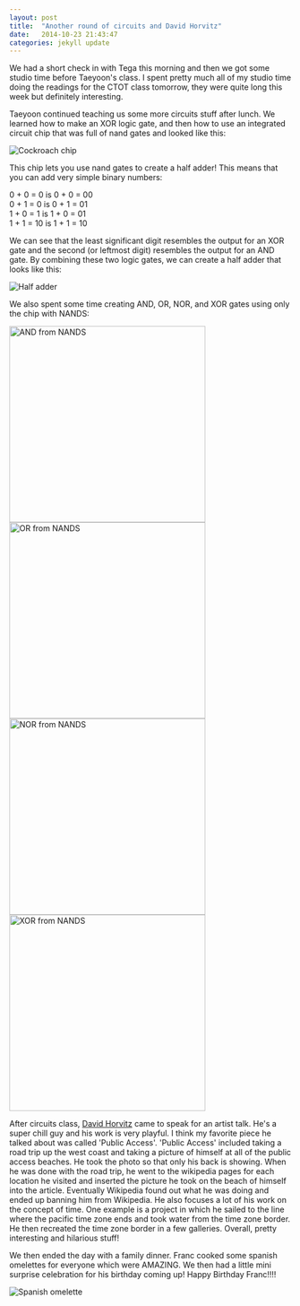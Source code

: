 ```yaml
---
layout: post
title:  "Another round of circuits and David Horvitz"
date:   2014-10-23 21:43:47
categories: jekyll update
---
```

We had a short check in with Tega this morning and then we got some studio time before Taeyoon's class. I spent pretty much all of my studio time doing the readings for the CTOT class tomorrow, they were quite long this week but definitely interesting. 

Taeyoon continued teaching us some more circuits stuff after lunch. We learned how to make an XOR logic gate, and then how to use an integrated circuit chip that was full of nand gates and looked like this:

![Cockroach chip]({{site.baseurl}}/assets/cockroachchip.png)

This chip lets you use nand gates to create a half adder! This means that you can add very simple binary numbers:
  
0 + 0 =  0 is 0 + 0 = 00  
0 + 1 =  0 is 0 + 1 = 01  
1 + 0 =  1 is 1 + 0 = 01  
1 + 1 = 10 is 1 + 1 = 10  
  
We can see that the least significant digit resembles the output for an XOR gate and the second (or leftmost digit) resembles the output for an AND gate. By combining these two logic gates, we can create a half adder that looks like this:

![Half adder]({{site.baseurl}}/assets/halfadder.jpg)

We also spent some time creating AND, OR, NOR, and XOR gates using only the chip with NANDS:

<img src="http://paigederaedt.github.io/blog/assets/andfromnands.jpg" alt="AND from NANDS" style="width:350px">
<img src="http://paigederaedt.github.io/blog/assets/orfromnands.jpg" alt="OR from NANDS" style="width:350px">
<img src="http://paigederaedt.github.io/blog/assets/norfromnands.jpg" alt="NOR from NANDS" style="width:350px">  
<img src="http://paigederaedt.github.io/blog/assets/xorfromnands.jpg" alt="XOR from NANDS" style="width:350px">

After circuits class, [David Horvitz](http://www.davidhorvitz.com/) came to speak for an artist talk. He's a super chill guy and his work is very playful. I think my favorite piece he talked about was called 'Public Access'. 'Public Access' included taking a road trip up the west coast and taking a picture of himself at all of the public access beaches. He took the photo so that only his back is showing. When he was done with the road trip, he went to the wikipedia pages for each location he visited and inserted the picture he took on the beach of himself into the article. Eventually Wikipedia found out what he was doing and ended up banning him from Wikipedia. He also focuses a lot of his work on the concept of time. One example is a project in which he sailed to the line where the pacific time zone ends and took water from the time zone border. He then recreated the time zone border in a few galleries. Overall, pretty interesting and hilarious stuff!

We then ended the day with a family dinner. Franc cooked some spanish omelettes for everyone which were AMAZING. We then had a little mini surprise celebration for his birthday coming up! Happy Birthday Franc!!!!

![Spanish omelette]({{site.baseurl}}/assets/spanishomlette.png)
